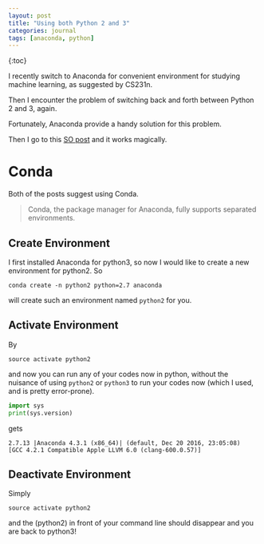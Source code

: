 ```yaml
---
layout: post
title: "Using both Python 2 and 3"
categories: journal
tags: [anaconda, python]
---
```


{:toc}

I recently switch to Anaconda for convenient environment for studying machine learning, as suggested by CS231n.

Then I encounter the problem of switching back and forth between Python 2 and 3, again.

Fortunately, Anaconda provide a handy solution for this problem.

Then I go to this [SO post](http://stackoverflow.com/questions/24405561/how-to-install-2-anacondas-python-2-7-and-3-4-on-mac-os-10-9) and it works magically.

# Conda

Both of the posts suggest using Conda.

> Conda, the package manager for Anaconda, fully supports separated environments.

## Create Environment

I first installed Anaconda for python3, so now I would like to create a new environment for python2. So

`conda create -n python2 python=2.7 anaconda`

will create such an environment named `python2` for you. 

## Activate Environment

By

`source activate python2`

and now you can run any of your codes now in python, without the nuisance of using `python2` or `python3` to run your codes now (which I used, and is pretty error-prone).

```python
import sys
print(sys.version)
```

gets

```
2.7.13 |Anaconda 4.3.1 (x86_64)| (default, Dec 20 2016, 23:05:08) 
[GCC 4.2.1 Compatible Apple LLVM 6.0 (clang-600.0.57)]
```

## Deactivate Environment

Simply 

`source activate python2`

and the (python2) in front of your command line should disappear and you are back to python3!

